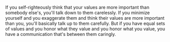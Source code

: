 If you self-righteously think that your values are more important than somebody else's, you'll talk down to them carelessly. If you minimize yourself and you exaggerate them and think their values are more important than you, you'll basically talk up to them carefully. But if you have equal sets of values and you honor what they value and you honor what you value, you have a communication that's between them caringly.